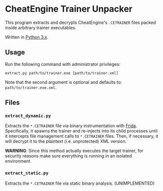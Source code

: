 CheatEngine Trainer Unpacker
============================

This program extracts and decrypts CheatEngine's `.CETRAINER` files packed inside arbitrary trainer executables.

Written in [Python 3.x](https://www.python.org/downloads/).


## Usage

Run the following command with administrator privileges:

```
extract.py path/to/trainer.exe [path/to/trainer.xml]
```

Note that the second argument is optional and defaults to: `path/to/trainer.exe.xml`.


## Files

### `extract_dynamic.py`

Extracts the `*.CETRAINER` file via binary instrumentation with [Frida](http://www.frida.re/). Specifically, it spawns the trainer and re-injects into its child processes until it intercepts file management calls to `*.CETRAINER` files. Then, if necessary, it will decrypt it to the plaintext (i.e. unprotected) XML version.

__WARNING__: Since this method actually executes the target trainer, for security reasons make sure everything is running in an isolated environment.


### `extract_static.py`

Extracts the `*.CETRAINER` file via static binary analysis. (UNIMPLEMENTED)
